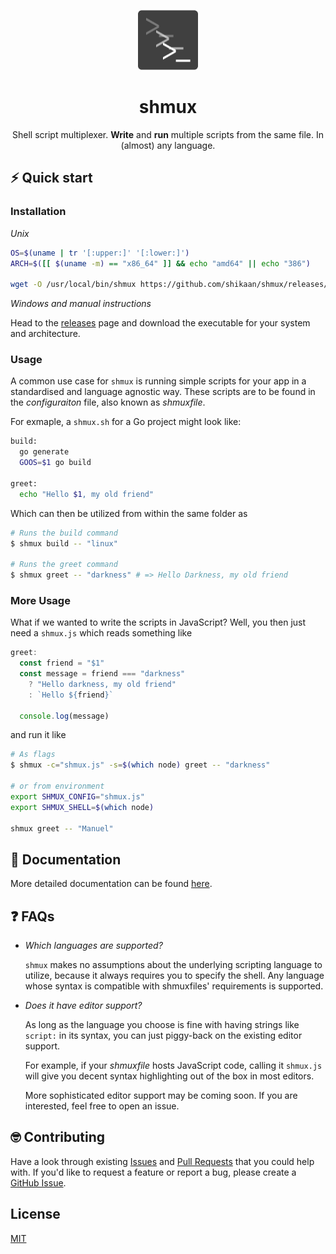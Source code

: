 <p align="center">
  <img width="96" height="96" src="./docs/96x96.png" alt="logo">
</p>

<h1 align="center">shmux</h1>

<p align="center">
Shell script multiplexer.
<b>Write</b> and <b>run</b> multiple scripts from the same file. In (almost) any language.
</p>

## ⚡️ Quick start

### Installation

_Unix_
```sh
OS=$(uname | tr '[:upper:]' '[:lower:]')
ARCH=$([[ $(uname -m) == "x86_64" ]] && echo "amd64" || echo "386")

wget -O /usr/local/bin/shmux https://github.com/shikaan/shmux/releases/download/latest/shmux-${OS}-${ARCH}
```

_Windows and manual instructions_

Head to the [releases](https://github.com/shikaan/shmux/releases) page and download the executable for your system and architecture.

### Usage

A common use case for `shmux` is running simple scripts for your app in a standardised and language agnostic way. These scripts are to be found in the _configuraiton_ file, also known as _shmuxfile_.

For exmaple, a `shmux.sh` for a Go project might look like: 

```sh
build:
  go generate
  GOOS=$1 go build

greet:
  echo "Hello $1, my old friend"
```

Which can then be utilized from within the same folder as

```bash
# Runs the build command
$ shmux build -- "linux"

# Runs the greet command
$ shmux greet -- "darkness" # => Hello Darkness, my old friend
```

### More Usage

What if we wanted to write the scripts in JavaScript? Well, you then just need a `shmux.js` which reads something like

```js
greet:
  const friend = "$1"
  const message = friend === "darkness" 
    ? "Hello darkness, my old friend"
    : `Hello ${friend}`
  
  console.log(message)
```

and run it like

```bash
# As flags
$ shmux -c="shmux.js" -s=$(which node) greet -- "darkness"

# or from environment
export SHMUX_CONFIG="shmux.js"
export SHMUX_SHELL=$(which node)

shmux greet -- "Manuel"
```

## 📄 Documentation

More detailed documentation can be found [here](./docs/docs.md).

## ❓ FAQs

* _Which languages are supported?_
  
  `shmux` makes no assumptions about the underlying scripting language to utilize, because it always requires you to specify the shell. Any language whose syntax is compatible with shmuxfiles' requirements is supported.

* _Does it have editor support?_

  As long as the language you choose is fine with having strings like `script:` in its syntax, you can just piggy-back on the existing editor support. 
  
  For example, if your _shmuxfile_ hosts JavaScript code, calling it `shmux.js` will give you decent syntax highlighting out of the box in most editors.

  More sophisticated editor support may be coming soon. If you are interested, feel free to open an issue.

## 🤓 Contributing

Have a look through existing [Issues](https://github.com/shikaan/shmux/issues) and [Pull Requests](https://github.com/shikaan/shmux/pulls) that you could help with. If you'd like to request a feature or report a bug, please create a [GitHub Issue](https://github.com/shikaan/shmux/issues).

## License

[MIT](./LICENSE)